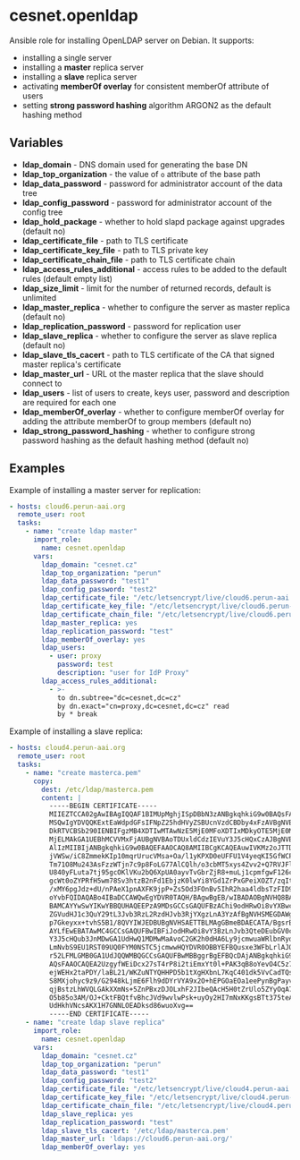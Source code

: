 # cesnet.openldap

Ansible role for installing OpenLDAP server on Debian. It supports:
* installing a single server
* installing a **master** replica server
* installing a **slave** replica server
* activating **memberOf overlay** for consistent memberOf attribute of users
* setting **strong password hashing** algorithm ARGON2 as the default hashing method

## Variables

* **ldap_domain** - DNS domain used for generating the base DN
* **ldap_top_organization** - the value of `o` attribute of the base path
* **ldap_data_password** - password for administrator account of the data tree
* **ldap_config_password** - password for administrator account of the config tree
* **ldap_hold_package** - whether to hold slapd package against upgrades (default no)
* **ldap_certificate_file** - path to TLS certificate
* **ldap_certificate_key_file** - path to TLS private key
* **ldap_certificate_chain_file** - path to TLS certificate chain
* **ldap_access_rules_additional** - access rules to be added to the default rules (default empty list)
* **ldap_size_limit** - limit for the number of returned records, default is unlimited
* **ldap_master_replica** - whether to configure the server as master replica (default no)
* **ldap_replication_password** - password for replication user
* **ldap_slave_replica** - whether to configure the server as slave replica (default no)
* **ldap_slave_tls_cacert** - path to TLS certificate of the CA that signed master replica's certificate
* **ldap_master_url** - URL ot the master replica that the slave should connect to
* **ldap_users** - list of users to create, keys user, password and description are required for each one
* **ldap_memberOf_overlay** - whether to configure memberOf overlay for adding the attribute memberOf to group members (default no)
* **ldap_strong_password_hashing** - whether to configure strong password hashing as the default hashing method (default no)

## Examples

Example of installing a master server for replication:
```yaml
- hosts: cloud6.perun-aai.org
  remote_user: root
  tasks:
    - name: "create ldap master"
      import_role:
        name: cesnet.openldap
      vars:
        ldap_domain: "cesnet.cz"
        ldap_top_organization: "perun"
        ldap_data_password: "test1"
        ldap_config_password: "test2"
        ldap_certificate_file: "/etc/letsencrypt/live/cloud6.perun-aai.org/cert.pem"
        ldap_certificate_key_file: "/etc/letsencrypt/live/cloud6.perun-aai.org/privkey.pem"
        ldap_certificate_chain_file: "/etc/letsencrypt/live/cloud6.perun-aai.org/chain.pem"
        ldap_master_replica: yes
        ldap_replication_password: "test"
        ldap_memberOf_overlay: yes
        ldap_users:
          - user: proxy
            password: test
            description: "user for IdP Proxy"
        ldap_access_rules_additional:
          - >-
            to dn.subtree="dc=cesnet,dc=cz"
            by dn.exact="cn=proxy,dc=cesnet,dc=cz" read
            by * break
```

Example of installing a slave replica:
```yaml
- hosts: cloud4.perun-aai.org
  remote_user: root
  tasks:
    - name: "create masterca.pem"
      copy:
        dest: /etc/ldap/masterca.pem
        content: |
          -----BEGIN CERTIFICATE-----
          MIIEZTCCA02gAwIBAgIQQAF1BIMUpMghjISpDBbN3zANBgkqhkiG9w0BAQsFADA/
          MSQwIgYDVQQKExtEaWdpdGFsIFNpZ25hdHVyZSBUcnVzdCBDby4xFzAVBgNVBAMT
          DkRTVCBSb290IENBIFgzMB4XDTIwMTAwNzE5MjE0MFoXDTIxMDkyOTE5MjE0MFow
          MjELMAkGA1UEBhMCVVMxFjAUBgNVBAoTDUxldCdzIEVuY3J5cHQxCzAJBgNVBAMT
          AlIzMIIBIjANBgkqhkiG9w0BAQEFAAOCAQ8AMIIBCgKCAQEAuwIVKMz2oJTTDxLs
          jVWSw/iC8ZmmekKIp10mqrUrucVMsa+Oa/l1yKPXD0eUFFU1V4yeqKI5GfWCPEKp
          Tm71O8Mu243AsFzzWTjn7c9p8FoLG77AlCQlh/o3cbMT5xys4Zvv2+Q7RVJFlqnB
          U840yFLuta7tj95gcOKlVKu2bQ6XpUA0ayvTvGbrZjR8+muLj1cpmfgwF126cm/7
          gcWt0oZYPRfH5wm78Sv3htzB2nFd1EbjzK0lwYi8YGd1ZrPxGPeiXOZT/zqItkel
          /xMY6pgJdz+dU/nPAeX1pnAXFK9jpP+Zs5Od3FOnBv5IhR2haa4ldbsTzFID9e1R
          oYvbFQIDAQABo4IBaDCCAWQwEgYDVR0TAQH/BAgwBgEB/wIBADAOBgNVHQ8BAf8E
          BAMCAYYwSwYIKwYBBQUHAQEEPzA9MDsGCCsGAQUFBzAChi9odHRwOi8vYXBwcy5p
          ZGVudHJ1c3QuY29tL3Jvb3RzL2RzdHJvb3RjYXgzLnA3YzAfBgNVHSMEGDAWgBTE
          p7Gkeyxx+tvhS5B1/8QVYIWJEDBUBgNVHSAETTBLMAgGBmeBDAECATA/BgsrBgEE
          AYLfEwEBATAwMC4GCCsGAQUFBwIBFiJodHRwOi8vY3BzLnJvb3QteDEubGV0c2Vu
          Y3J5cHQub3JnMDwGA1UdHwQ1MDMwMaAvoC2GK2h0dHA6Ly9jcmwuaWRlbnRydXN0
          LmNvbS9EU1RST09UQ0FYM0NSTC5jcmwwHQYDVR0OBBYEFBQusxe3WFbLrlAJQOYf
          r52LFMLGMB0GA1UdJQQWMBQGCCsGAQUFBwMBBggrBgEFBQcDAjANBgkqhkiG9w0B
          AQsFAAOCAQEA2UzgyfWEiDcx27sT4rP8i2tiEmxYt0l+PAK3qB8oYevO4C5z70kH
          ejWEHx2taPDY/laBL21/WKZuNTYQHHPD5b1tXgHXbnL7KqC401dk5VvCadTQsvd8
          S8MXjohyc9z9/G2948kLjmE6Flh9dDYrVYA9x2O+hEPGOaEOa1eePynBgPayvUfL
          qjBstzLhWVQLGAkXXmNs+5ZnPBxzDJOLxhF2JIbeQAcH5H0tZrUlo5ZYyOqA7s9p
          O5b85o3AM/OJ+CktFBQtfvBhcJVd9wvlwPsk+uyOy2HI7mNxKKgsBTt375teA2Tw
          UdHkhVNcsAKX1H7GNNLOEADksd86wuoXvg==
          -----END CERTIFICATE-----
    - name: "create ldap slave replica"
      import_role:
        name: cesnet.openldap
      vars:
        ldap_domain: "cesnet.cz"
        ldap_top_organization: "perun"
        ldap_data_password: "test1"
        ldap_config_password: "test2"
        ldap_certificate_file: "/etc/letsencrypt/live/cloud4.perun-aai.org/cert.pem"
        ldap_certificate_key_file: "/etc/letsencrypt/live/cloud4.perun-aai.org/privkey.pem"
        ldap_certificate_chain_file: "/etc/letsencrypt/live/cloud4.perun-aai.org/chain.pem"
        ldap_slave_replica: yes
        ldap_replication_password: "test"
        ldap_slave_tls_cacert: '/etc/ldap/masterca.pem'
        ldap_master_url: 'ldaps://cloud6.perun-aai.org/'
        ldap_memberOf_overlay: yes

```
